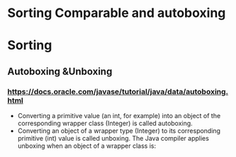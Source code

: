 # Sorting Comparable and autoboxing

# Sorting

## Autoboxing &Unboxing
### https://docs.oracle.com/javase/tutorial/java/data/autoboxing.html
- Converting a primitive value (an int, for example) into an object of the corresponding wrapper class (Integer) is called autoboxing.
- Converting an object of a wrapper type (Integer) to its corresponding primitive (int) value is called unboxing. The Java compiler applies unboxing when an object of a wrapper class is:
